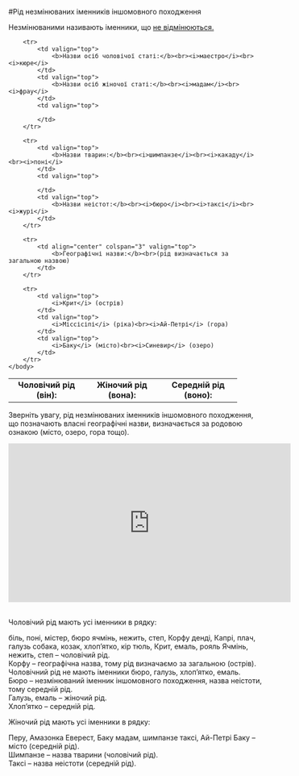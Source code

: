 #Рiд незмiнюваних iменникiв iншомовного походження


Незмінюваними називають іменники, що <a href="http://ukr.ed-era.com/5/vidminki_imennikiv.html">не відмінюються.</a>


<table style="width: 90%;" align="center">
    <body>
        <tr>
            <td align="center" valign="top">
                <b>Чоловічий рід (він):</b>
            </td>
            <td align="center" valign="top">
                <b>Жіночий рід (вона):</b>
            </td>
            <td align="center" valign="top">
                <b>Середній рід (воно):</b>
            </td>
        </tr>

        <tr>
            <td valign="top">
                <b>Назви осіб чоловічої статі:</b><br><i>маестро</i><br><i>кюре</i>
            </td>
            <td valign="top">
                <b>Назви осіб жіночої статі:</b><br><i>мадам</i><br><i>фрау</i>
            </td>
            <td valign="top">

            </td>
        </tr>

        <tr>
            <td valign="top">
                <b>Назви тварин:</b><br><i>шимпанзе</i><br><i>какаду</i><br><i>поні</i>
            </td>
            <td valign="top">
                
            </td>
            <td valign="top">
                <b>Назви неістот:</b><br><i>бюро</i><br><i>таксі</i><br><i>журі</i>
            </td>
        </tr>

        <tr>
            <td align="center" colspan="3" valign="top">
                <b>Географічні назви:</b><br>(рід визначається за загальною назвою)
            </td>
        </tr>

        <tr>
            <td valign="top">
                <i>Крит</i> (острів)
            </td>
            <td valign="top">
                <i>Міссісіпі</i> (ріка)<br><i>Ай-Петрі</i> (гора)
            </td>
            <td valign="top">
                <i>Баку</i> (місто)<br><i>Синевир</i> (озеро)
            </td>
        </tr>
    </body>
</table>


Зверніть увагу, рід незмінюваних іменників іншомовного походження, що позначають власні географічні назви, визначається за родовою ознакою (місто, озеро, гора тощо).  

<div class="fluidMedia">
<iframe align="center" width="560" height="315" src="https://www.youtube.com/embed/sW4_wbXghZ8" frameborder="0" allowfullscreen></iframe>
</div>
<div class="popup">
</div>


<br>
<quiz correctLabel="correct" incorrectLabel="incorrect" checkLabel="check">
    <question text="">
       <p>Чоловічий рід мають усі іменники в рядку:
 </p>
        <answer>біль, поні, містер, бюро
</answer>
        <answer correct>ячмінь, нежить, степ, Корфу</answer>
        <answer>денді, Капрі, плач, галузь </answer>
        <answer> собака, козак, хлоп’ятко, кір</answer>
        <answer>тюль, Крит, емаль, рояль</answer>
        <explanation>
     Ячмінь, нежить, степ – чоловічий рід.<br>
Корфу – географічна назва, тому рід визначаємо за загальною (острів).<br>
Чоловічний рід не мають іменники бюро, галузь, хлоп’ятко, емаль.<br>
Бюро – незмінюваний іменник іншомовного походження, назва неістоти, тому середній рід.<br>
Галузь, емаль – жіночий рід.<br>
Хлоп’ятко – середній рід.
        <explanation>
    </question>
</quiz>


<br>
<quiz correctLabel="correct" incorrectLabel="incorrect" checkLabel="check">
    <question text="">
       <p>Жіночий рід мають усі іменники в рядку:
 </p>
        <answer correct>Перу, Амазонка </answer>
        <answer>Еверест, Баку</answer>
        <answer>мадам, шимпанзе</answer>
        <answer>таксі, Ай-Петрі</answer>
        <explanation>
    Баку – місто (середній рід).<br>
Шимпанзе – назва тварини (чоловічий рід).<br>
Таксі – назва неістоти (середній рід).
        <explanation>
    </question>
</quiz>